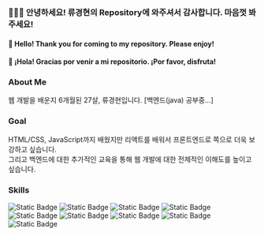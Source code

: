 ### 🙋🏻‍♂️ 안녕하세요! 류경현의 Repository에 와주셔서 감사합니다. 마음껏 봐주세요!
#### 🤠 Hello! Thank you for coming to my repository. Please enjoy!
#### 🤩 ¡Hola! Gracias por venir a mi repositorio. ¡Por favor, disfruta!

### About Me
  웹 개발을 배운지 6개월된 27살, 류경현입니다.
  [백엔드(java) 공부중...]
  
### Goal
  HTML/CSS, JavaScript까지 배웠지만 리액트를 배워서 프론트엔드로 쪽으로 더욱 보강하고 싶습니다.<br>
  그리고 백엔드에 대한 추가적인 교육을 통해 웹 개발에 대한 전제적인 이해도를 높이고 싶습니다.
  
### Skills
![Static Badge](https://img.shields.io/badge/HTML5-red)
![Static Badge](https://img.shields.io/badge/CSS3-purple)
![Static Badge](https://img.shields.io/badge/JavaScript-gold)
![Static Badge](https://img.shields.io/badge/FIGMA-pink)
![Static Badge](https://img.shields.io/badge/SCSS-orange)
![Static Badge](https://img.shields.io/badge/ajax-yellow)
![Static Badge](https://img.shields.io/badge/JAVA-blue)
![Static Badge](https://img.shields.io/badge/eclipse-navy)
![Static Badge](https://img.shields.io/badge/Spring-green)



<!--
**RyuKyoungHyun/RyuKyoungHyun** is a ✨ _special_ ✨ repository because its `README.md` (this file) appears on your GitHub profile.

Here are some ideas to get you started:

- 🔭 I’m currently working on ...
- 🌱 I’m currently learning ...
- 👯 I’m looking to collaborate on ...
- 🤔 I’m looking for help with ...
- 💬 Ask me about ...
- 📫 How to reach me: ...
- 😄 Pronouns: ...
- ⚡ Fun fact: ...
-->
